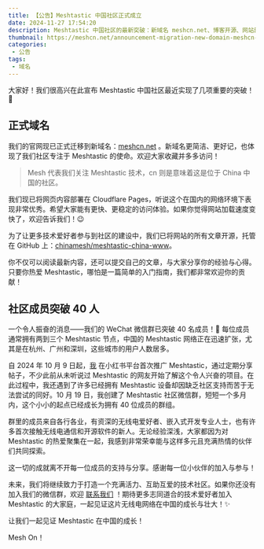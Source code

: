 ```yaml
---
title: 【公告】Meshtastic 中国社区正式成立
date: 2024-11-27 17:54:20
description: Meshtastic 中国社区的最新突破：新域名 meshcn.net、博客开源、网站部署到 Cloudflare Pages，以及社区成员突破 40 人。加入我们，一起拓展中国的 Meshtastic 网络！
thumbnail: https://meshcn.net/announcement-migration-new-domain-meshcn-net/patrick-fore-5YU0uZh43Bk-unsplash.webp
categories:
 - 公告
tags:
 - 域名
---
```


大家好！我们很高兴在此宣布 Meshtastic 中国社区最近实现了几项重要的突破！ 🎉

## 正式域名

我们的官网现已正式迁移到新域名：[meshcn.net](https://meshcn.net/) 。新域名更简洁、更好记，也体现了我们社区专注于 Meshtastic 的使命。欢迎大家收藏并多多访问！

> Mesh 代表我们关注 Meshtastic 技术，cn 则是意味着这是位于 China 中国的社区。

我们现已将网页内容部署在 Cloudflare Pages，听说这个在国内的网络环境下表现非常优秀。希望大家能有更快、更稳定的访问体验。如果你觉得网站加载速度变快了，欢迎告诉我们！😉

为了让更多技术爱好者参与到社区的建设中，我们已将网站的所有文章开源，托管在 GitHub 上：[chinamesh/meshtastic-china-www](https://github.com/chinamesh/meshtastic-china-www)。  

你不仅可以阅读最新内容，还可以提交自己的文章，与大家分享你的经验与心得。只要你热爱 Meshtastic，哪怕是一篇简单的入门指南，我们都非常欢迎你的贡献！

## 社区成员突破 40 人

一个令人振奋的消息——我们的 WeChat 微信群已突破 40 名成员！🎉 每位成员通常拥有两到三个 Meshtastic 节点，中国的 Meshtastic 网络正在迅速扩张，尤其是在杭州、广州和深圳，这些城市的用户人数居多。  

自 2024 年 10 月 9 日起，[我](https://haysc.tech/) 在小红书平台首次推广 Meshtastic，通过定期分享帖子，不少此前从未听说过 Meshtastic 的网友开始了解这个令人兴奋的项目。在此过程中，我还遇到了许多已经拥有 Meshtastic 设备却因缺乏社区支持而苦于无法尝试的同好。10 月 19 日，我创建了 Meshtastic 社区微信群，短短一个多月内，这个小小的起点已经成长为拥有 40 位成员的群组。

群里的成员来自各行各业，有资深的无线电爱好者、嵌入式开发专业人士，也有许多首次接触无线电通信和开源软件的新人。无论经验深浅，大家都因为对 Meshtastic 的热爱聚集在一起，我感到非常荣幸能与这样多元且充满热情的伙伴们共同探索。  

这一切的成就离不开每一位成员的支持与分享。感谢每一位小伙伴的加入与参与！  

未来，我们将继续致力于打造一个充满活力、互助互爱的技术社区。如果你还没有加入我们的微信群，欢迎 [联系我们](/contact) ！期待更多志同道合的技术爱好者加入 Meshtastic 的大家庭，一起见证这片无线电网络在中国的成长与壮大！✨

让我们一起见证 Meshtastic 在中国的成长！

Mesh On！  